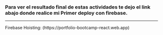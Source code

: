  <h3>Para ver el resultado final de estas actividades te dejo el link abajo donde realice mi Primer deploy con firebase.</h3>
<hr>
Firebase Hoisting: (https://portfolio-bootcamp-react.web.app)
